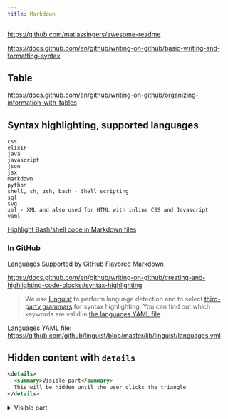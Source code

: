 ```yaml
---
title: Markdown
---
```


https://github.com/matiassingers/awesome-readme

https://docs.github.com/en/github/writing-on-github/basic-writing-and-formatting-syntax

## Table

https://docs.github.com/en/github/writing-on-github/organizing-information-with-tables

## Syntax highlighting, supported languages

```
css
elixir
java
javascript
json
jsx
markdown
python
shell, sh, zsh, bash - Shell scripting
sql
svg
xml - XML and also used for HTML with inline CSS and Javascript
yaml
```

[Highlight Bash/shell code in Markdown files](https://stackoverflow.com/q/20303826/4034572)

### In GitHub

[Languages Supported by GitHub Flavored Markdown](https://www.rubycoloredglasses.com/2013/04/languages-supported-by-github-flavored-markdown)

https://docs.github.com/en/github/writing-on-github/creating-and-highlighting-code-blocks#syntax-highlighting

> We use [Linguist](https://github.com/github/linguist) to perform language detection and to select [third-party grammars](https://github.com/github/linguist/blob/master/vendor/README.md) for syntax highlighting. You can find out which keywords are valid in [the languages YAML file](https://github.com/github/linguist/blob/master/lib/linguist/languages.yml).

Languages YAML file: https://github.com/github/linguist/blob/master/lib/linguist/languages.yml

## Hidden content with `details`

```xml
<details>
  <summary>Visible part</summary>
  This will be hidden until the user clicks the triangle
</details>
```

<details>
  <summary>Visible part</summary>
  This will be hidden until the user clicks the triangle
</details>
